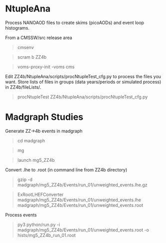 # NtupleAna

Process NANOAOD files to create skims (picoAODs) and event loop histograms. 

From a CMSSW/src release area

>cmsenv

>scram b ZZ4b

>voms-proxy-init -voms cms

Edit ZZ4b/NtupleAna/scripts/procNtupleTest_cfg.py to process the files you want. Store lists of files in groups (data years/periods or simulated process) in ZZ4b/fileLists/.

>procNtupleTest ZZ4b/NtupleAna/scripts/procNtupleTest_cfg.py 


# Madgraph Studies

Generate ZZ->4b events in madgraph

>cd madgraph

>mg

>launch mg5_ZZ4b

Convert .lhe to .root (in command line from ZZ4b directory)

>gzip -d madgraph/mg5_ZZ4b/Events/run_01/unweighted_events.lhe.gz 

>ExRootLHEFConverter madgraph/mg5_ZZ4b/Events/run_01/unweighted_events.lhe madgraph/mg5_ZZ4b/Events/run_01/unweighted_events.root

Process events

>py3 python/run.py -i madgraph/mg5_ZZ4b/Events/run_01/unweighted_events.root -o hists/mg5_ZZ4b_run_01.root
